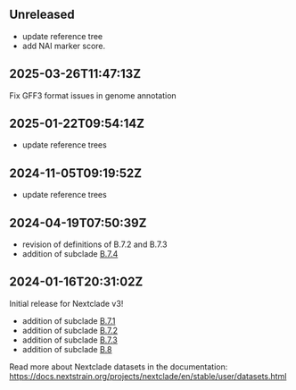 ## Unreleased

 - update reference tree
 - add NAI marker score.

## 2025-03-26T11:47:13Z

Fix GFF3 format issues in genome annotation


## 2025-01-22T09:54:14Z

 - update reference trees

## 2024-11-05T09:19:52Z

 - update reference trees

## 2024-04-19T07:50:39Z

 - revision of definitions of B.7.2 and B.7.3
 - addition of subclade [B.7.4](https://github.com/influenza-clade-nomenclature/seasonal_B-Vic_NA/blob/main/subclades/B.7.4.yml)

## 2024-01-16T20:31:02Z

Initial release for Nextclade v3!

 - addition of subclade [B.7.1](https://github.com/influenza-clade-nomenclature/seasonal_B-Vic_NA/blob/main/subclades/B.7.1.yml)
 - addition of subclade [B.7.2](https://github.com/influenza-clade-nomenclature/seasonal_B-Vic_NA/blob/main/subclades/B.7.2.yml)
 - addition of subclade [B.7.3](https://github.com/influenza-clade-nomenclature/seasonal_B-Vic_NA/blob/main/subclades/B.7.3.yml)
 - addition of subclade [B.8](https://github.com/influenza-clade-nomenclature/seasonal_B-Vic_NA/blob/main/subclades/B.8.yml)

Read more about Nextclade datasets in the documentation: https://docs.nextstrain.org/projects/nextclade/en/stable/user/datasets.html
